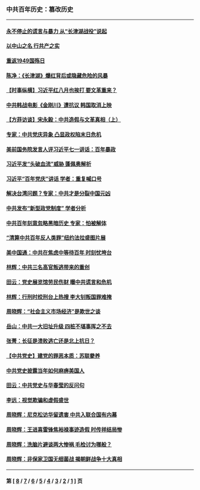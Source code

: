### 中共百年历史：篡改历史
---
#### [永不停止的谎言与暴力 从“长津湖战役”说起](../../pages/nf1176115/n13494094.md?04130430) 
#### [以中山之名 行共产之实](../../pages/nf1176115/n13346437.md?04130430) 
#### [重返1949国殇日](../../pages/nf1176115/n13346372.md?04130430) 
#### [陈净：《长津湖》爆红背后或隐藏危险的风暴](../../pages/nf1176115/n13314364.md?04130430) 
#### [【时事纵横】习近平红八月也挨打 要文革重来？](../../pages/nf1176115/n13231393.md?04130430) 
#### [中共韩战电影《金刚川》遭抗议 韩国取消上映](../../pages/nf1176115/n13219114.md?04130430) 
#### [【方菲访谈】宋永毅：中共造假与文革真相（上）](../../pages/nf1176115/n13200760.md?04130430) 
#### [专家：中共党庆异象 凸显政权陷末日危机](../../pages/nf1176115/n13067084.md?04130430) 
#### [美前国务院发言人评习近平七一讲话：百年暴政](../../pages/nf1176115/n13066986.md?04130430) 
#### [习近平发“头破血流”威胁 蓬佩奥解析](../../pages/nf1176115/n13063604.md?04130430) 
#### [习近平“百年党庆”讲话 学者：重复喊口号](../../pages/nf1176115/n13061411.md?04130430) 
#### [解决台湾问题？专家：中共才是分裂中国元凶](../../pages/nf1176115/n13060811.md?04130430) 
#### [中共发布“新型政党制度” 学者分析](../../pages/nf1176115/n13056354.md?04130430) 
#### [中共百年刻意忽略黑暗历史 专家：怕被解体](../../pages/nf1176115/n13056056.md?04130430) 
#### [“清算中共百年反人类罪”纽约法拉盛图片展](../../pages/nf1176115/n13052220.md?04130430) 
#### [美中国通：中共在焦虑中等待百年 时刻忧垮台](../../pages/nf1176115/n13048820.md?04130430) 
#### [林辉：中共三名高官叛逃带来的重创](../../pages/nf1176115/n13035206.md?04130430) 
#### [田云：党史展览馆劳民伤财 曝中共谎言和危机](../../pages/nf1176115/n13033900.md?04130430) 
#### [林辉：行刑时绞刑台上热搜 李大钊叛国罪难掩](../../pages/nf1176115/n13031965.md?04130430) 
#### [周晓辉：“社会主义市场经济”是欺世之谈](../../pages/nf1176115/n13024090.md?04130430) 
#### [岳山：中共一大旧址升级 四桩不堪事挥之不去](../../pages/nf1176115/n13021697.md?04130430) 
#### [张菁：长征是溃败逃亡还是北上抗日？](../../pages/nf1176115/n13020585.md?04130430) 
#### [【中共党史】建党的罪恶本质：苏联豢养](../../pages/nf1176115/n13011888.md?04130430) 
#### [中共党史披露当年如何麻痹美国人](../../pages/nf1176115/n12966400.md?04130430) 
#### [田云：中共党史与华春莹的反问句](../../pages/nf1176115/n12765178.md?04130430) 
#### [李远：视觉欺骗和虚假盛世](../../pages/nf1176115/n12993376.md?04130430) 
#### [周晓辉：尼克松访华留遗害 中共入联合国有内幕](../../pages/nf1176115/n12991422.md?04130430) 
#### [周晓辉：王进喜雷锋焦裕禄事迹造假 时传祥结局惨](../../pages/nf1176115/n12985497.md?04130430) 
#### [周晓辉：洗脑片避谈两大惨祸 毛检讨为哪般？](../../pages/nf1176115/n12971285.md?04130430) 
#### [周晓辉：非保家卫国无细菌战 揭朝鲜战争十大真相](../../pages/nf1176115/n12954161.md?04130430) 

---
#### 第 [ [8](./8.md?04130430) / [7](./7.md?04130430) / [6](./6.md?04130430) / [5](./5.md?04130430) / [4](./4.md?04130430) / [3](./3.md?04130430) / [2](./2.md?04130430) / [1](./1.md?04130430) ] 页
